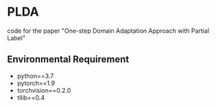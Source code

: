 # PLDA
code for the paper "One-step Domain Adaptation Approach with Partial Label"



## Environmental Requirement
- python==3.7
- pytorch==1.9
- torchvision==0.2.0
- tllib==0.4
